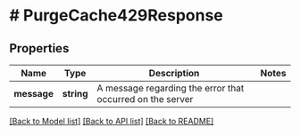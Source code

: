 # # PurgeCache429Response

## Properties

Name | Type | Description | Notes
------------ | ------------- | ------------- | -------------
**message** | **string** | A message regarding the error that occurred on the server |

[[Back to Model list]](../../README.md#models) [[Back to API list]](../../README.md#endpoints) [[Back to README]](../../README.md)
